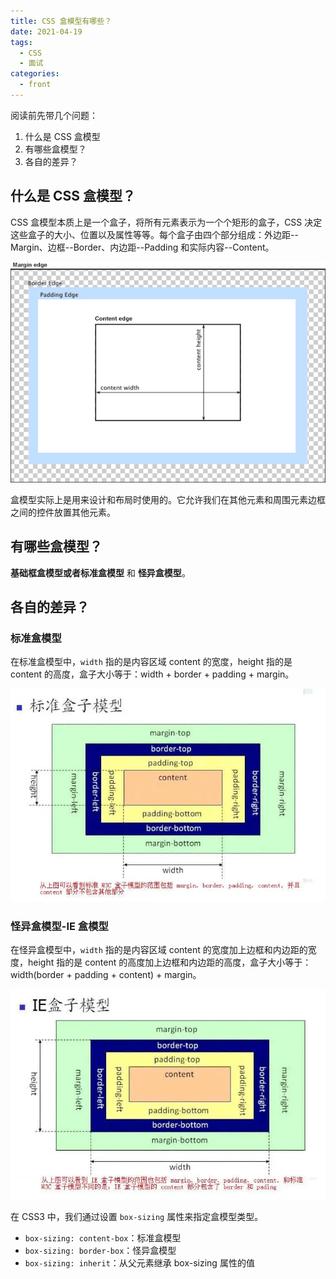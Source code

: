 ```yaml
---
title: CSS 盒模型有哪些？
date: 2021-04-19
tags:
  - CSS
  - 面试
categories:
  - front
---
```


阅读前先带几个问题：

1. 什么是 CSS 盒模型
2. 有哪些盒模型？
3. 各自的差异？

## 什么是 CSS 盒模型？

CSS 盒模型本质上是一个盒子，将所有元素表示为一个个矩形的盒子，CSS 决定这些盒子的大小、位置以及属性等等。每个盒子由四个部分组成：外边距--Margin、边框--Border、内边距--Padding 和实际内容--Content。

![](../../imgs/boxmodel.webp)

盒模型实际上是用来设计和布局时使用的。它允许我们在其他元素和周围元素边框之间的控件放置其他元素。

## 有哪些盒模型？

**基础框盒模型或者标准盒模型** 和 **怪异盒模型**。

## 各自的差异？

### 标准盒模型

在标准盒模型中，`width` 指的是内容区域 content 的宽度，height 指的是 content 的高度，盒子大小等于：width + border + padding + margin。

![](../../imgs/biaozhunbox_model.webp)

### 怪异盒模型-IE 盒模型

在怪异盒模型中，`width` 指的是内容区域 content 的宽度加上边框和内边距的宽度，height 指的是 content 的高度加上边框和内边距的高度，盒子大小等于：width(border + padding + content) + margin。

![](../../imgs/IE_boxmodel.webp)

在 CSS3 中，我们通过设置 `box-sizing` 属性来指定盒模型类型。

- `box-sizing: content-box`：标准盒模型
- `box-sizing: border-box`：怪异盒模型
- `box-sizing: inherit`：从父元素继承 box-sizing 属性的值
